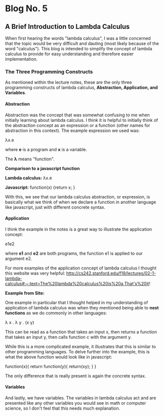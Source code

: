 # Blog No. 5
## A Brief Introduction to Lambda Calculus

When first hearing the words "lambda calculus", I was a little concerned that the topic would be very difficult and dauting (most likely because of the word "calculus"). This blog is intended to simplify the concept of lambda calculus to provide for easy understanding and therefore easier implementation.

### The Three Programming Constructs

As mentioned within the lecture notes, these are the only three programming constructs of lambda calculus, **Abstraction, Application, and Variables**.

#### Abstraction
Abstraction was the concept that was somewhat confusing to me when initially learning about lambda calculus. I think it is helpful to initially think of the abstraction concept as an expression or a function (other names for abstraction in this context). The example expression we used was:

λx.e

where **e** is a program and **x** is a variable.

The **λ** means "function".

**Comparison to a javascript function**

**Lambda calculus:** λx.e

**Javascript:** function(x) {return x; }

With this, we see that our lambda calculus abstraction, or expression, is basically what we think of when we declare a function in another language like javascript, just with different concrete syntax.

#### Application
I think the example in the notes is a great way to illustrate the application concept:

e1e2

where **e1** and **e2** are both programs, the function e1 is applied to our argument e2.

For more examples of the application concept of lambda calculus I thought this website was very helpful: http://cs242.stanford.edu/f19/lectures/02-1-lambda-calculus#:~:text=The%20lambda%20calculus%20is%20a,That's%20it!

**Example from Site:**

One example in particular that I thought helped in my understanding of application of lambda calculus was when they mentioned being able to **nest functions** as we do commonly in other languages:

λ x . λ y . (x y)

This can be read as a function that takes an input x, then returns a function that takes an input y, then calls function c with the argument y.

While this is a more complicated example, it illustrates that this is similar to other programming languages. To delve further into the example, this is what the above function would look like in javascript:

function(x){
  return function(y){
    return(xy);
  }
}

The only difference that is really present is again the concrete syntax.

#### Variables
And lastly, we have variables. The variables in lambda calculus act and are presented like any other variables you would see in math or computer science, so I don't feel that this needs much explanation.
